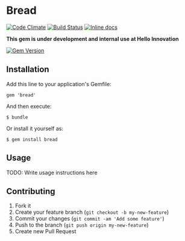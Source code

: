 # Bread

[![Code Climate](https://codeclimate.com/github/hi/bread.png)](https://codeclimate.com/github/hi/bread)
[![Build Status](https://travis-ci.org/hi/bread.svg?branch=master)](https://travis-ci.org/hi/bread)
[![Inline docs](http://inch-pages.github.io/github/hi/bread.png)](http://inch-pages.github.io/github/hi/bread)

__This gem is under development and internal use at Hello Innovation__

[![Gem Version](https://badge.fury.io/rb/bread.svg)](http://badge.fury.io/rb/bread)


## Installation

Add this line to your application's Gemfile:

    gem 'bread'

And then execute:

    $ bundle

Or install it yourself as:

    $ gem install bread

## Usage

TODO: Write usage instructions here

## Contributing

1. Fork it
2. Create your feature branch (`git checkout -b my-new-feature`)
3. Commit your changes (`git commit -am 'Add some feature'`)
4. Push to the branch (`git push origin my-new-feature`)
5. Create new Pull Request
